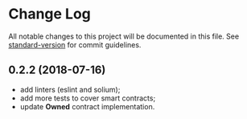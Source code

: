 # Change Log

All notable changes to this project will be documented in this file. See [standard-version](https://github.com/conventional-changelog/standard-version) for commit guidelines.

<a name="0.2.2"></a>
## 0.2.2 (2018-07-16)
- add linters (eslint and solium);
- add more tests to cover smart contracts;
- update **Owned** contract implementation.
